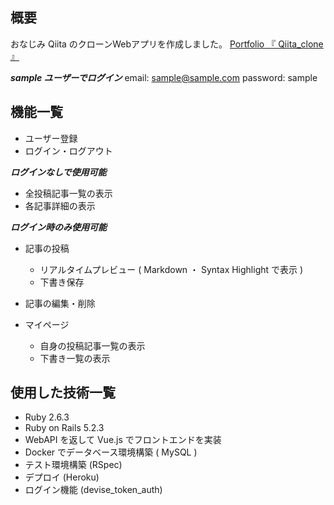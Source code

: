 ## 概要
おなじみ Qiita のクローンWebアプリを作成しました。
[Portfolio 『 Qiita_clone 』](https://secret-dusk-44125.herokuapp.com/)

***sample ユーザーでログイン***
email: sample@sample.com
password: sample

## 機能一覧

- ユーザー登録
- ログイン・ログアウト

***ログインなしで使用可能***

- 全投稿記事一覧の表示
- 各記事詳細の表示

***ログイン時のみ使用可能***

- 記事の投稿
  - リアルタイムプレビュー ( Markdown ・ Syntax Highlight で表示 )
  - 下書き保存

- 記事の編集・削除

- マイページ
  - 自身の投稿記事一覧の表示
  - 下書き一覧の表示

## 使用した技術一覧
- Ruby 2.6.3
- Ruby on Rails 5.2.3
- WebAPI を返して Vue.js でフロントエンドを実装
- Docker でデータベース環境構築 ( MySQL )
- テスト環境構築 (RSpec)
- デプロイ (Heroku)
- ログイン機能 (devise_token_auth)
